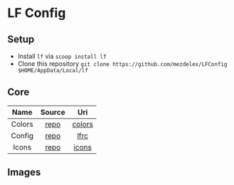 # LF Config

## Setup

- Install `lf` via `scoop install lf`
- Clone this repository `git clone https://github.com/mezdelex/LFConfig $HOME/AppData/Local/lf`

## Core

|       Name       |                           Source                                      |                                             Uri                 |
| :--------------: | :-------------------------------------------------------------------: | :-------------------------------------------------------------: |
| Colors           | [repo](https://github.com/gokcehan/lf/blob/master/etc/colors.example) | [colors](https://github.com/mezdelex/LFConfig/tree/main/colors) |
| Config           | [repo](https://github.com/gokcehan/lf)                                | [lfrc](https://github.com/mezdelex/LFConfig/tree/main/lfrc)     |
| Icons            | [repo](https://github.com/gokcehan/lf/blob/master/etc/icons.example)  | [icons](https://github.com/mezdelex/LFConfig/tree/main/icons)   |

## Images
